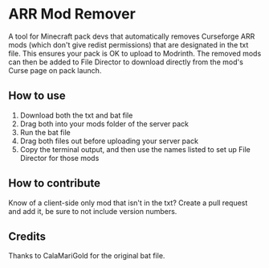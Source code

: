 # ARR Mod Remover
 A tool for Minecraft pack devs that automatically removes Curseforge ARR mods (which don't give redist permissions) that are designated in the txt file. This ensures your pack is OK to upload to Modrinth. The removed mods can then be added to File Director to download directly from the mod's Curse page on pack launch. 

## How to use
1. Download both the txt and bat file
2. Drag both into your mods folder of the server pack
3. Run the bat file
4. Drag both files out before uploading your server pack
5. Copy the terminal output, and then use the names listed to set up File Director for those mods  

## How to contribute
Know of a client-side only mod that isn't in the txt? Create a pull request and add it, be sure to not include version numbers.

## Credits
Thanks to CalaMariGold for the original bat file. 
